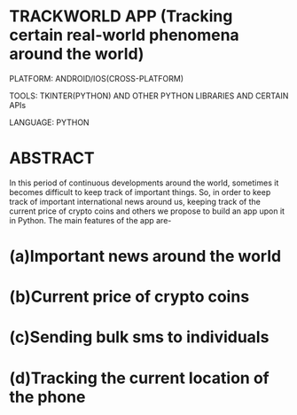 # TRACKWORLD APP (Tracking certain real-world phenomena around the world)

PLATFORM: ANDROID/IOS(CROSS-PLATFORM)

TOOLS: TKINTER(PYTHON) AND OTHER PYTHON LIBRARIES AND CERTAIN APIs

LANGUAGE: PYTHON

# ABSTRACT

In this period of continuous developments around the world, sometimes it becomes difficult to keep track of important things. So, in order to keep track of important international news around us, keeping track of the current price of crypto coins and others we propose to build an app upon it in Python. The main features of the app are-

# (a)Important news around the world
# (b)Current price of crypto coins
# (c)Sending bulk sms to individuals
# (d)Tracking the current location of the phone
